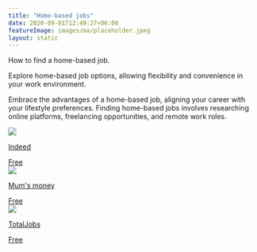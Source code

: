 ```yaml
---
title: "Home-based jobs"
date: 2020-09-01T12:49:27+06:00
featureImage: images/ma/placeholder.jpeg
layout: static
---
```


How to find a home-based job.

Explore home-based job options, allowing flexibility and convenience in your work environment.

Embrace the advantages of a home-based job, aligning your career with your lifestyle preferences. Finding home-based jobs involves researching online platforms, freelancing opportunities, and remote work roles.

<a class="ma-link" href="https://uk.indeed.com/career-advice/career-development/work-from-home-jobs-hiring-now"><div class="ma-card ma-card-Learning"><div class="ma-icon"><img src ="/images/icon-check.png"/></div><div class="ma-name"><p>Indeed</p></div><div class="ma-paid-text"><span>Free </span></div></div></a><a class="ma-link" href="https://mumsmoney.com/uk/genuine-work-from-home-jobs-uk/"><div class="ma-card ma-card-Learning"><div class="ma-icon"><img src ="/images/icon-check.png"/></div><div class="ma-name"><p>Mum's money</p></div><div class="ma-paid-text"><span>Free </span></div></div></a><a class="ma-link" href="https://www.totaljobs.com/advice/how-to-set-up-a-home-office"><div class="ma-card ma-card-Learning"><div class="ma-icon"><img src ="/images/icon-check.png"/></div><div class="ma-name"><p>TotalJobs</p></div><div class="ma-paid-text"><span>Free </span></div></div></a>  

<br/><br/>






